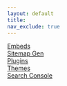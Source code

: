 ```yaml
---
layout: default
title: 
nav_exclude: true
---
```


[Embeds](https://github.com/nathancy/jekyll-embed-video) <br>
[Sitemap Gen](https://www.xml-sitemaps.com/) <br>
[Plugins](https://github.com/planetjekyll/awesome-jekyll-plugins) <br>
[Themes](https://github.com/planetjekyll/awesome-jekyll-themes) <br>
[Search Console](https://search.google.com/search-console/) <br>
